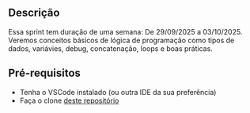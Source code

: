 ## Descrição
Essa sprint tem duração de uma semana: De 29/09/2025 a 03/10/2025.
Veremos conceitos básicos de lógica de programação como tipos de dados, variávies, debug, concatenação, loops e boas práticas.

## Pré-requisitos
- Tenha o VSCode instalado (ou outra IDE da sua preferência)
- Faça o clone [deste repositório](https://github.com/alura-cursos/logica-js/archive/refs/heads/projeto_inicial.zip)

